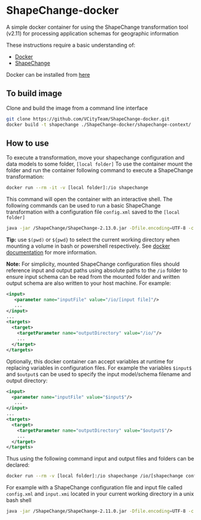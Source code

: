 # ShapeChange-docker
A simple docker container for using the ShapeChange transformation tool (v2.11) for processing application schemas for geographic information

These instructions require a basic understanding of:
- [Docker](https://docs.docker.com/get-started/overview/)
- [ShapeChange](https://shapechange.net/)

Docker can be installed from [here](https://docs.docker.com/get-docker/)
## To build image
Clone and build the image from a command line interface
```bash
git clone https://github.com/VCityTeam/ShapeChange-docker.git
docker build -t shapechange ./ShapeChange-docker/shapechange-context/
```
## How to use
To execute a transformation, move your shapechange configuration and data models to some folder, `[local folder]`
To use the container mount the folder and run the container following command to execute a ShapeChange transformation:
```bash
docker run --rm -it -v [local folder]:/io shapechange
```
This command will open the container with an interactive shell.
The following commands can be used to run a basic ShapeChange transformation with a configuration file `config.xml` saved to the `[local folder]`
```bash
java -jar /ShapeChange/ShapeChange-2.13.0.jar -Dfile.encoding=UTF-8 -c /io/config.xml
```

**Tip:** use `$(pwd)` or `${pwd}` to select the current working directory when mounting a volume in bash or powershell respectively. See [docker documentation](https://docs.docker.com/engine/reference/commandline/run/#mount-volume--v---read-only) for more information.

**Note:** For simplicity, mounted ShapeChange configuration files should reference input and output paths using absolute paths to the `/io` folder to ensure input schema can be read from the mounted folder and written output schema are also written to your host machine. For example:
```xml
<input>
   <parameter name="inputFile" value="/io/[input file]"/>
   ...
</input>
...
<targets>
  <target>
    <targetParameter name="outputDirectory" value="/io/"/>
    ...
  </target>
</targets>
```

Optionally, this docker container can accept variables at runtime for replacing variables in configuration files. For example the variables `$input$` and `$output$` can be used to specify the input model/schema filename and output directory:
```xml
<input>
  <parameter name="inputFile" value="$input$"/>
   ...
</input>
...
<targets>
  <target>
    <targetParameter name="outputDirectory" value="$output$"/>
    ...
  </target>
</targets>
```
Thus using the following command input and output files and folders can be declared:
```bash
docker run --rm -v [local folder]:/io shapechange /io/[shapechange configuration file] -x '$input$' '/io/[input file]' -x '$output$' '/io/'
```
For example with a ShapeChange configuration file and input file called `config.xml` and `input.xmi` located in your current working directory in a unix bash shell 
```bash
java -jar /ShapeChange/ShapeChange-2.11.0.jar -Dfile.encoding=UTF-8 -c /io/config.xml -x '$input$' '/io/input.xmi' -x '$output$' '/io/'
```
